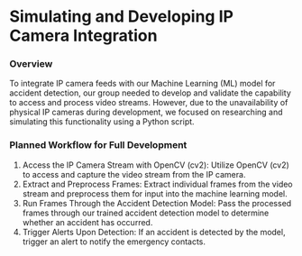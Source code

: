 # Simulating and Developing IP Camera Integration

### Overview
To integrate IP camera feeds with our Machine Learning (ML) model for accident detection, our group needed to develop and validate the capability to access and process video streams. However, due to the unavailability of physical IP cameras during development, we focused on researching and simulating this functionality using a Python script.


### Planned Workflow for Full Development 
1. Access the IP Camera Stream with OpenCV (cv2): Utilize OpenCV (cv2) to access and capture the video stream from the IP camera.
2. Extract and Preprocess Frames: Extract individual frames from the video stream and preprocess them for input into the machine learning model. 
3. Run Frames Through the Accident Detection Model: Pass the processed frames through our trained accident detection model to determine whether an accident has occurred.
4. Trigger Alerts Upon Detection: If an accident is detected by the model, trigger an alert to notify the emergency contacts.
